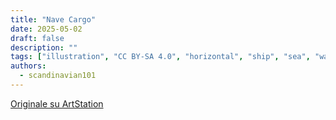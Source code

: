 ```yaml
---
title: "Nave Cargo"
date: 2025-05-02
draft: false
description: ""
tags: ["illustration", "CC BY-SA 4.0", "horizontal", "ship", "sea", "water", "transport", "people"]
authors:
  - scandinavian101
---
```


[Originale su ArtStation](https://www.artstation.com/artwork/nJOPb1)
